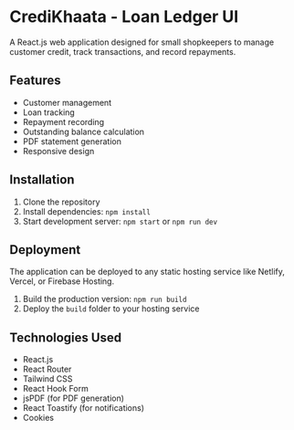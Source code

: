 # CrediKhaata - Loan Ledger UI

A React.js web application designed for small shopkeepers to manage customer credit, track transactions, and record repayments.

## Features

- Customer management
- Loan tracking
- Repayment recording
- Outstanding balance calculation
- PDF statement generation
- Responsive design

## Installation

1. Clone the repository
2. Install dependencies: `npm install`
3. Start development server: `npm start` or `npm run dev`

## Deployment

The application can be deployed to any static hosting service like Netlify, Vercel, or Firebase Hosting.

1. Build the production version: `npm run build`
2. Deploy the `build` folder to your hosting service

## Technologies Used

- React.js
- React Router
- Tailwind CSS
- React Hook Form
- jsPDF (for PDF generation)
- React Toastify (for notifications)
- Cookies
